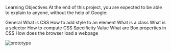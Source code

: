 Learning Objectives
At the end of this project, you are expected to be able to explain to anyone, without the help of Google:

General
What is CSS
How to add style to an element
What is a class
What is a selector
How to compute CSS Specificity Value
What are Box properties in CSS
How does the browser load a webpage

<html>
  <img src"prototype.jpeg" alt="prototype">
</html>
